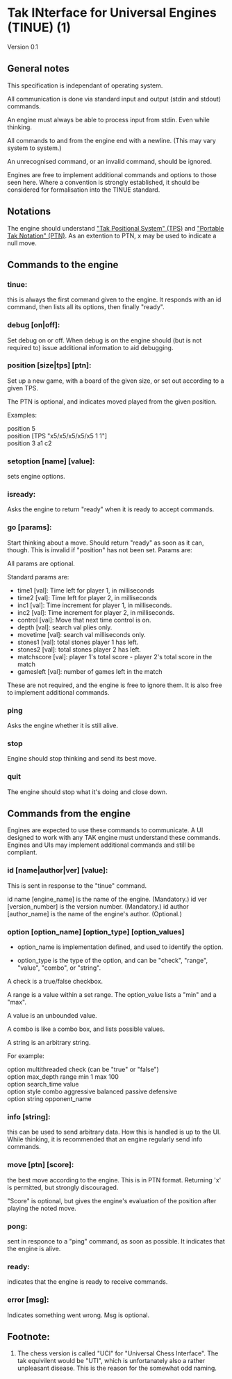 # Tak INterface for Universal Engines (TINUE) (1)

Version 0.1

## General notes

This specification is independant of operating system.

All communication is done via standard input and output (stdin and stdout) commands.

An engine must always be able to process input from stdin. Even while thinking.

All commands to and from the engine end with a newline. (This may vary system to system.)

An unrecognised command, or an invalid command, should be ignored.

Engines are free to implement additional commands and options to those seen here. Where a convention is strongly established, it should be considered for formalisation into the TINUE standard.

## Notations

The engine should understand ["Tak Positional System" (TPS)](https://www.reddit.com/r/Tak/wiki/tak_positional_system) and ["Portable Tak Notation" (PTN)](https://www.reddit.com/r/Tak/wiki/tak_positional_system).
As an extention to PTN, x may be used to indicate a null move.

## Commands to the engine

### tinue:

this is always the first command given to the engine. It responds with an id command, then lists all its options, then finally "ready".

### debug [on|off]:

Set debug on or off. When debug is on the engine should (but is not required to) issue additional information to aid debugging.

### position [size|tps] [ptn]:

Set up a new game, with a board of the given size, or set out according to a given TPS.

The PTN is optional, and indicates moved played from the given position.

Examples:

position 5  
position [TPS "x5/x5/x5/x5/x5 1 1"]  
position 3 a1 c2

### setoption [name] [value]:

sets engine options.

### isready:

Asks the engine to return "ready" when it is ready to accept commands.

### go [params]:

Start thinking about a move. Should return "ready" as soon as it can, though. This is invalid if "position" has not been set. Params are:

All params are optional.

Standard params are:

- time1 [val]: Time left for player 1, in milliseconds
- time2 [val]: Time left for player 2, in milliseconds
- inc1 [val]: Time increment for player 1, in milliseconds.
- inc2 [val]: Time increment for player 2, in milliseconds.
- control [val]: Move that next time control is on.
- depth [val]: search val plies only.
- movetime [val]: search val milliseconds only.
- stones1 [val]: total stones player 1 has left.
- stones2 [val]: total stones player 2 has left.
- matchscore [val]: player 1's total score - player 2's total score in the match
- gamesleft [val]: number of games left in the match

These are not required, and the engine is free to ignore them. It is also free to implement additional commands.

### ping

Asks the engine whether it is still alive.

### stop

Engine should stop thinking and send its best move.

### quit

The engine should stop what it's doing and close down.

## Commands from the engine

Engines are expected to use these commands to communicate. A UI designed to work with any TAK engine must understand these commands. Engines and UIs may implement additional commands and still be compliant.

### id [name|author|ver] [value]:

This is sent in response to the "tinue" command.

id name [engine_name] is the name of the engine. (Mandatory.)
id ver [version_number] is the version number. (Mandatory.)
id author [author_name] is the name of the engine's author. (Optional.)

### option [option_name] [option_type] [option_values]

- option_name is implementation defined, and used to identify the option.

- option_type is the type of the option, and can be "check", "range", "value", "combo", or "string".

A check is a true/false checkbox.

A range is a value within a set range. The option_value lists a "min" and a "max".

A value is an unbounded value.

A combo is like a combo box, and lists possible values.

A string is an arbitrary string.

For example:

option multithreaded check (can be "true" or "false")  
option max_depth range min 1 max 100  
option search_time value  
option style combo aggressive balanced passive defensive  
option string opponent_name  

###  info [string]:

this can be used to send arbitrary data. How this is handled is up to the UI. While thinking, it is recommended that an engine regularly send info commands.

###  move [ptn] [score]:

the best move according to the engine. This is in PTN format. Returning 'x' is permitted, but strongly discouraged.

"Score" is optional, but gives the engine's evaluation of the position after playing the noted move.

###  pong:

sent in responce to a "ping" command, as soon as possible. It indicates that the engine is alive.

###  ready:

indicates that the engine is ready to receive commands.

### error [msg]:

Indicates something went wrong. Msg is optional.

##  Footnote:

1. The chess version is called "UCI" for "Universal Chess Interface".
The tak equivilent would be "UTI", which is unfortanately also a rather unpleasant disease.
This is the reason for the somewhat odd naming.

